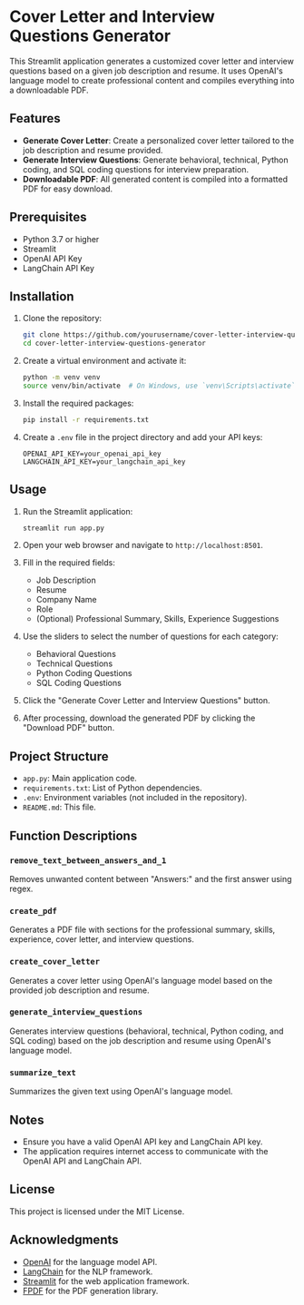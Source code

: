 # Cover Letter and Interview Questions Generator

This Streamlit application generates a customized cover letter and interview questions based on a given job description and resume. It uses OpenAI's language model to create professional content and compiles everything into a downloadable PDF.

## Features

- **Generate Cover Letter**: Create a personalized cover letter tailored to the job description and resume provided.
- **Generate Interview Questions**: Generate behavioral, technical, Python coding, and SQL coding questions for interview preparation.
- **Downloadable PDF**: All generated content is compiled into a formatted PDF for easy download.

## Prerequisites

- Python 3.7 or higher
- Streamlit
- OpenAI API Key
- LangChain API Key

## Installation

1. Clone the repository:
    ```bash
    git clone https://github.com/yourusername/cover-letter-interview-questions-generator.git
    cd cover-letter-interview-questions-generator
    ```

2. Create a virtual environment and activate it:
    ```bash
    python -m venv venv
    source venv/bin/activate  # On Windows, use `venv\Scripts\activate`
    ```

3. Install the required packages:
    ```bash
    pip install -r requirements.txt
    ```

4. Create a `.env` file in the project directory and add your API keys:
    ```plaintext
    OPENAI_API_KEY=your_openai_api_key
    LANGCHAIN_API_KEY=your_langchain_api_key
    ```

## Usage

1. Run the Streamlit application:
    ```bash
    streamlit run app.py
    ```

2. Open your web browser and navigate to `http://localhost:8501`.

3. Fill in the required fields:
    - Job Description
    - Resume
    - Company Name
    - Role
    - (Optional) Professional Summary, Skills, Experience Suggestions

4. Use the sliders to select the number of questions for each category:
    - Behavioral Questions
    - Technical Questions
    - Python Coding Questions
    - SQL Coding Questions

5. Click the "Generate Cover Letter and Interview Questions" button.

6. After processing, download the generated PDF by clicking the "Download PDF" button.

## Project Structure

- `app.py`: Main application code.
- `requirements.txt`: List of Python dependencies.
- `.env`: Environment variables (not included in the repository).
- `README.md`: This file.

## Function Descriptions

### `remove_text_between_answers_and_1`

Removes unwanted content between "Answers:" and the first answer using regex.

### `create_pdf`

Generates a PDF file with sections for the professional summary, skills, experience, cover letter, and interview questions.

### `create_cover_letter`

Generates a cover letter using OpenAI's language model based on the provided job description and resume.

### `generate_interview_questions`

Generates interview questions (behavioral, technical, Python coding, and SQL coding) based on the job description and resume using OpenAI's language model.

### `summarize_text`

Summarizes the given text using OpenAI's language model.

## Notes

- Ensure you have a valid OpenAI API key and LangChain API key.
- The application requires internet access to communicate with the OpenAI API and LangChain API.

## License

This project is licensed under the MIT License.

## Acknowledgments

- [OpenAI](https://openai.com) for the language model API.
- [LangChain](https://langchain.com) for the NLP framework.
- [Streamlit](https://streamlit.io) for the web application framework.
- [FPDF](http://www.fpdf.org) for the PDF generation library.
